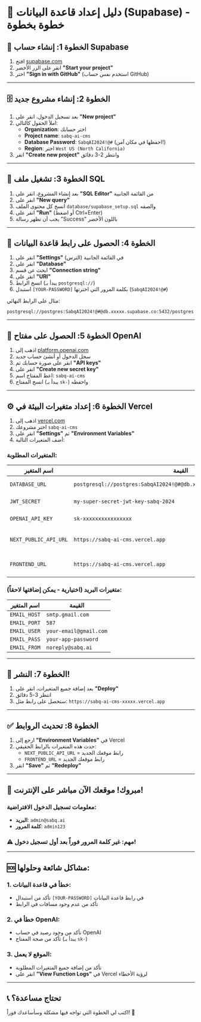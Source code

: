 # 🚀 دليل إعداد قاعدة البيانات (Supabase) - خطوة بخطوة

## 📝 الخطوة 1: إنشاء حساب Supabase

1. افتح [supabase.com](https://supabase.com)
2. انقر على الزر الأخضر **"Start your project"**
3. اختر **"Sign in with GitHub"** (استخدم نفس حساب GitHub)

---

## 🗄️ الخطوة 2: إنشاء مشروع جديد

1. بعد تسجيل الدخول، انقر على **"New project"**
2. املأ الحقول كالتالي:
   - **Organization**: اختر حسابك
   - **Project name**: `sabq-ai-cms`
   - **Database Password**: `SabqAI2024!@#` (احفظها في مكان آمن!)
   - **Region**: اختر `West US (North California)`
3. انقر **"Create new project"** وانتظر 2-3 دقائق

---

## 💾 الخطوة 3: تشغيل ملف SQL

1. بعد إنشاء المشروع، انقر على **"SQL Editor"** من القائمة الجانبية
2. انقر على **"New query"**
3. انسخ كل محتوى الملف `database/supabase_setup.sql` والصقه
4. انقر على **"Run"** (أو اضغط Ctrl+Enter)
5. يجب أن تظهر رسالة "Success" باللون الأخضر

---

## 🔑 الخطوة 4: الحصول على رابط قاعدة البيانات

1. انقر على **"Settings"** (الترس) في القائمة الجانبية
2. انقر على **"Database"**
3. ابحث عن قسم **"Connection string"**
4. انقر على **"URI"**
5. انسخ الرابط (يبدأ بـ `postgresql://`)
6. استبدل `[YOUR-PASSWORD]` بكلمة المرور التي اخترتها (`SabqAI2024!@#`)

مثال على الرابط النهائي:
```
postgresql://postgres:SabqAI2024!@#@db.xxxxx.supabase.co:5432/postgres
```

---

## 🔐 الخطوة 5: الحصول على مفتاح OpenAI

1. اذهب إلى [platform.openai.com](https://platform.openai.com)
2. سجل الدخول أو أنشئ حساب جديد
3. انقر على صورة حسابك ثم **"API keys"**
4. انقر على **"Create new secret key"**
5. اعط المفتاح اسم: `sabq-ai-cms`
6. انسخ المفتاح (يبدأ بـ `sk-`) واحفظه

---

## ⚙️ الخطوة 6: إعداد متغيرات البيئة في Vercel

1. اذهب إلى [vercel.com](https://vercel.com)
2. اختر مشروعك `sabq-ai-cms`
3. انقر على **"Settings"** ثم **"Environment Variables"**
4. أضف المتغيرات التالية:

### المتغيرات المطلوبة:

| اسم المتغير | القيمة | ملاحظات |
|------------|--------|---------|
| `DATABASE_URL` | `postgresql://postgres:SabqAI2024!@#@db.xxxxx.supabase.co:5432/postgres` | الرابط من Supabase |
| `JWT_SECRET` | `my-super-secret-jwt-key-sabq-2024` | يمكنك تغييرها |
| `OPENAI_API_KEY` | `sk-xxxxxxxxxxxxxxxx` | مفتاح OpenAI |
| `NEXT_PUBLIC_API_URL` | `https://sabq-ai-cms.vercel.app` | سيتم تحديثه بعد النشر |
| `FRONTEND_URL` | `https://sabq-ai-cms.vercel.app` | سيتم تحديثه بعد النشر |

### متغيرات البريد (اختيارية - يمكن إضافتها لاحقاً):

| اسم المتغير | القيمة |
|------------|--------|
| `EMAIL_HOST` | `smtp.gmail.com` |
| `EMAIL_PORT` | `587` |
| `EMAIL_USER` | `your-email@gmail.com` |
| `EMAIL_PASS` | `your-app-password` |
| `EMAIL_FROM` | `noreply@sabq.ai` |

---

## 🚀 الخطوة 7: النشر!

1. بعد إضافة جميع المتغيرات، انقر على **"Deploy"**
2. انتظر 3-5 دقائق
3. ستحصل على رابط مثل: `https://sabq-ai-cms-xxxxx.vercel.app`

---

## ✅ الخطوة 8: تحديث الروابط

1. ارجع إلى **"Environment Variables"** في Vercel
2. حدث هذه المتغيرات بالرابط الحقيقي:
   - `NEXT_PUBLIC_API_URL` = رابط موقعك الجديد
   - `FRONTEND_URL` = رابط موقعك الجديد
3. انقر **"Save"** ثم **"Redeploy"**

---

## 🎉 مبروك! موقعك الآن مباشر على الإنترنت!

### معلومات تسجيل الدخول الافتراضية:
- **البريد**: `admin@sabq.ai`
- **كلمة المرور**: `admin123`

### ⚠️ مهم: غير كلمة المرور فوراً بعد أول تسجيل دخول!

---

## 🆘 مشاكل شائعة وحلولها:

### 1. خطأ في قاعدة البيانات:
- تأكد من استبدال `[YOUR-PASSWORD]` في رابط قاعدة البيانات
- تأكد من عدم وجود مسافات في الرابط

### 2. خطأ في OpenAI:
- تأكد من وجود رصيد في حساب OpenAI
- تأكد من صحة المفتاح (يبدأ بـ `sk-`)

### 3. الموقع لا يعمل:
- تأكد من إضافة جميع المتغيرات المطلوبة
- انقر على **"View Function Logs"** في Vercel لرؤية الأخطاء

---

## 📞 تحتاج مساعدة؟

اكتب لي الخطوة التي تواجه فيها مشكلة وسأساعدك فوراً! 🤝 